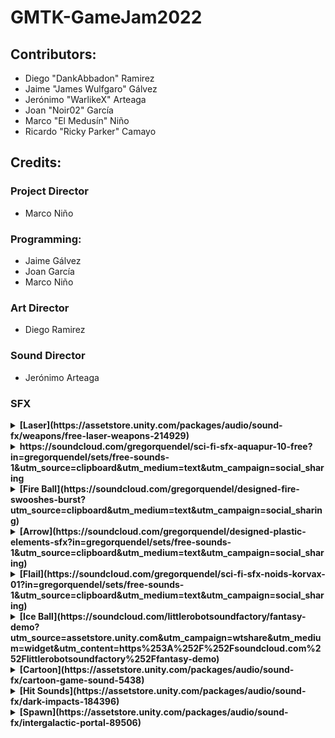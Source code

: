 # GMTK-GameJam2022


## Contributors:

* Diego "DankAbbadon" Ramirez
* Jaime "James Wulfgaro" Gálvez
* Jerónimo "WarlikeX" Arteaga
* Joan "Noir02" García
* Marco "El Medusín" Niño
* Ricardo "Ricky Parker" Camayo

## Credits:

### Project Director
* Marco Niño

### Programming:
* Jaime Gálvez
* Joan García
* Marco Niño

### Art Director
* Diego Ramirez

### Sound Director
* Jerónimo Arteaga

### SFX
<details>
<summary><b>[Laser](https://assetstore.unity.com/packages/audio/sound-fx/weapons/free-laser-weapons-214929)</b></summary>
* seg 0:15
* Daniel SoundsGood 
* Standard Unity Asset Store EULA
* Extension Asset
</details>

<details>
<summary><b>https://soundcloud.com/gregorquendel/sci-fi-sfx-aquapur-10-free?in=gregorquendel/sets/free-sounds-1&utm_source=clipboard&utm_medium=text&utm_campaign=social_sharing</b></summary>
* Gregor Quendel - Cinematic Sound Design
* Standard Unity Asset Store EULA
</details>

<details>
<summary><b>[Fire Ball](https://soundcloud.com/gregorquendel/designed-fire-swooshes-burst?utm_source=clipboard&utm_medium=text&utm_campaign=social_sharing)</b></summary>
* Gregor Quendel - Cinematic Sound Design
* Standard Unity Asset Store EULA
</details>

<details>
<summary><b>[Arrow](https://soundcloud.com/gregorquendel/designed-plastic-elements-sfx?in=gregorquendel/sets/free-sounds-1&utm_source=clipboard&utm_medium=text&utm_campaign=social_sharing)</b></summary>
* Gregor Quendel - Cinematic Sound Design
* Standard Unity Asset Store EULA
</details>

<details>
<summary><b>[Flail](https://soundcloud.com/gregorquendel/sci-fi-sfx-noids-korvax-01?in=gregorquendel/sets/free-sounds-1&utm_source=clipboard&utm_medium=text&utm_campaign=social_sharing)</b></summary>
* Gregor Quendel - Cinematic Sound Design
* Standard Unity Asset Store EULA
</details>

<details>
<summary><b> [Ice Ball](https://soundcloud.com/littlerobotsoundfactory/fantasy-demo?utm_source=assetstore.unity.com&utm_campaign=wtshare&utm_medium=widget&utm_content=https%253A%252F%252Fsoundcloud.com%252Flittlerobotsoundfactory%252Ffantasy-demo) </b></summary>
* seg 0:13
* LittleRobotSoundFactory
* Standard Unity Asset Store EULA
</details>

<details>
<summary><b>[Cartoon](https://assetstore.unity.com/packages/audio/sound-fx/cartoon-game-sound-5438)</b></summary>
* J.BoB Sound
* Standard Unity Asset Store EULA
* Extension Asset
</details>

<details>
<summary><b>[Hit Sounds](https://assetstore.unity.com/packages/audio/sound-fx/dark-impacts-184396)</b></summary>
* N91music
* Standard Unity Asset Store EULA
* Extension Asset
</details>

<details>
<summary><b>[Spawn](https://assetstore.unity.com/packages/audio/sound-fx/intergalactic-portal-89506)</b></summary>
* yann
* Standard Unity Asset Store EULA
* Extension Asset
</details>